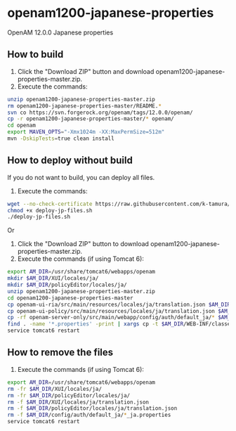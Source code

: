 # openam1200-japanese-properties
OpenAM 12.0.0 Japanese properties

How to build
------
1.    Click the "Download ZIP" button and download openam1200-japanese-properties-master.zip.
2.    Execute the commands:
```bash
unzip openam1200-japanese-properties-master.zip
rm openam1200-japanese-properties-master/README.*
svn co https://svn.forgerock.org/openam/tags/12.0.0/openam/
cp -r openam1200-japanese-properties-master/* openam/
cd openam
export MAVEN_OPTS="-Xmx1024m -XX:MaxPermSize=512m"
mvn -DskipTests=true clean install
```

How to deploy without build
------
If you do not want to build, you can deploy all files.

1.    Execute the commands:
```bash
wget --no-check-certificate https://raw.githubusercontent.com/k-tamura/openam1200-japanese-properties/master/deploy-jp-files.sh
chmod +x deploy-jp-files.sh
./deploy-jp-files.sh
```
Or

1.    Click the "Download ZIP" button to download openam1200-japanese-properties-master.zip.
2.    Execute the commands (if using Tomcat 6):
```bash
export AM_DIR=/usr/share/tomcat6/webapps/openam
mkdir $AM_DIR/XUI/locales/ja/
mkdir $AM_DIR/policyEditor/locales/ja/
unzip openam1200-japanese-properties-master.zip
cd openam1200-japanese-properties-master
cp openam-ui-ria/src/main/resources/locales/ja/translation.json $AM_DIR/XUI/locales/ja/translation.json
cp openam-ui-policy/src/main/resources/locales/ja/translation.json $AM_DIR/policyEditor/locales/ja/translation.json
cp -rf openam-server-only/src/main/webapp/config/auth/default_ja/* $AM_DIR/config/auth/default_ja/
find . -name '*.properties' -print | xargs cp -t $AM_DIR/WEB-INF/classes/
service tomcat6 restart
```

How to remove the files
------
1.    Execute the commands (if using Tomcat 6):
```bash
export AM_DIR=/usr/share/tomcat6/webapps/openam
rm -fr $AM_DIR/XUI/locales/ja/
rm -fr $AM_DIR/policyEditor/locales/ja/
rm -f $AM_DIR/XUI/locales/ja/translation.json
rm -f $AM_DIR/policyEditor/locales/ja/translation.json
rm -f $AM_DIR/config/auth/default_ja/*_ja.properties
service tomcat6 restart
```
